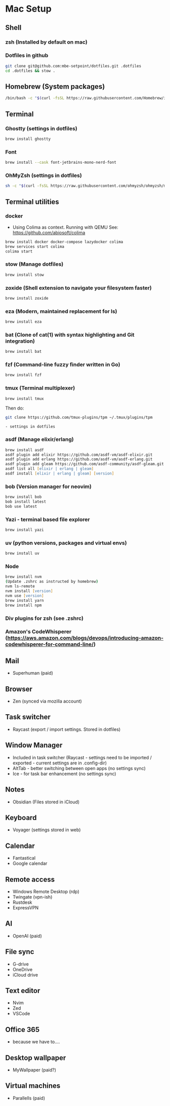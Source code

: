 # Mac Setup

## Shell
### zsh (Installed by default on mac)
### Dotfiles in github
```zsh
git clone git@github.com:mbe-setpoint/dotfiles.git .dotfiles
cd .dotfiles && stow .
```

## Homebrew (System packages)
```zsh
/bin/bash -c "$(curl -fsSL https://raw.githubusercontent.com/Homebrew/install/HEAD/install.sh)"
```
## Terminal
### Ghostty (settings in dotfiles)
```zsh
brew install ghostty
```
### Font
```zsh
brew install --cask font-jetbrains-mono-nerd-font
```
### OhMyZsh (settings in dotfiles)
```zsh
sh -c "$(curl -fsSL https://raw.githubusercontent.com/ohmyzsh/ohmyzsh/master/tools/install.sh)"
```

## Terminal utilities

### docker
- Using Colima as context. Running with QEMU
	See: https://github.com/abiosoft/colima
```zsh
brew install docker docker-compose lazydocker colima
brew services start colima
colima start
```
### stow (Manage dotfiles)
```zsh
brew install stow
```
### zoxide (Shell extension to navigate your filesystem faster)
```zsh
brew install zoxide
```
### eza (Modern, maintained replacement for ls)
```zsh
brew install eza
```
### bat (Clone of cat(1) with syntax highlighting and Git integration)
```zsh
brew install bat
```
### fzf (Command-line fuzzy finder written in Go)
```zsh
brew install fzf
```
### tmux (Terminal multiplexer)
```zsh
brew install tmux
```
Then do:
```zsh
git clone https://github.com/tmux-plugins/tpm ~/.tmux/plugins/tpm
```
	- settings in dotfiles
### asdf (Manage elixir/erlang)
```zsh
brew install asdf
asdf plugin add elixir https://github.com/asdf-vm/asdf-elixir.git
asdf plugin add erlang https://github.com/asdf-vm/asdf-erlang.git
asdf plugin add gleam https://github.com/asdf-community/asdf-gleam.git
asdf list all [elixir | erlang | gleam]
asdf install [elixir | erlang | gleam] [version] 
```
### bob (Version manager for neovim)
```zsh
brew install bob
bob install latest
bob use latest
```
### Yazi - terminal based file explorer
```zsh
brew install yazi
```
### uv (python versions, packages and virtual envs)
```zsh
brew install uv
```
### Node
```zsh
brew install nvm
(Update .zshrc as instructed by homebrew)
nvm ls-remote
nvm install [version]
nvm use [version]
brew install yarn
brew install npm
```
### Div plugins for zsh (see .zshrc)
### Amazon's CodeWhisperer (https://aws.amazon.com/blogs/devops/introducing-amazon-codewhisperer-for-command-line/) 


## Mail
- Superhuman (paid)

## Browser
- Zen (synced via mozilla account)

## Task switcher
- Raycast (export / import settings. Stored in dotfiles)

## Window Manager
- Included in task switcher (Raycast - settings need to be imported / exported - current settings are in .config-dir)
- AltTab - better switching between open apps (no settings sync)
- Ice - for task bar enhancement (no settings sync)

## Notes
- Obsidian (Files stored in iCloud)

## Keyboard
- Voyager (settings stored in web)

## Calendar
* Fantastical
* Google calendar

## Remote access
* Windows Remote Desktop (rdp)
* Twingate (vpn-ish)
* Rustdesk
* ExpressVPN

## AI
- OpenAI (paid)

## File sync
- G-drive
- OneDrive
- iCloud drive

## Text editor
- Nvim
- Zed
- VSCode

## Office 365
- because we have to….

## Desktop wallpaper
- MyWallpaper (paid?)

## Virtual machines
- Parallells (paid)

